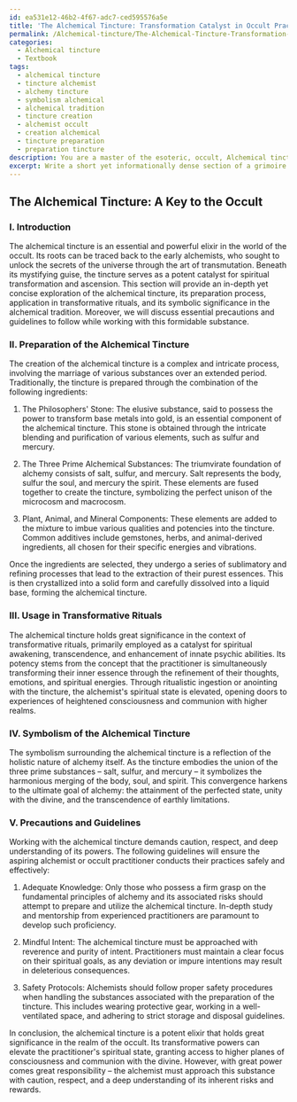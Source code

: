```yaml
---
id: ea531e12-46b2-4f67-adc7-ced595576a5e
title: 'The Alchemical Tincture: Transformation Catalyst in Occult Practices'
permalink: /Alchemical-tincture/The-Alchemical-Tincture-Transformation-Catalyst-in-Occult-Practices/
categories:
  - Alchemical tincture
  - Textbook
tags:
  - alchemical tincture
  - tincture alchemist
  - alchemy tincture
  - symbolism alchemical
  - alchemical tradition
  - tincture creation
  - alchemist occult
  - creation alchemical
  - tincture preparation
  - preparation tincture
description: You are a master of the esoteric, occult, Alchemical tincture and education, you have written many textbooks on the subject in ways that provide students with rich and deep understanding of the subject. You are being asked to write textbook-like sections on a topic and you do it with full context, explainability, and reliability in accuracy to the true facts of the topic at hand, in a textbook style that a student would easily be able to learn from, in a rich, engaging, and contextual way. Always include relevant context (such as formulas and history), related concepts, and in a way that someone can gain deep insights from.
excerpt: Write a short yet informationally dense section of a grimoire focusing on the alchemical tincture and its significance in the occult. Provide an overview of the preparation process, its usage in transformative rituals, and the symbolism associated with this powerful elixir. Additionally, include any essential precautions or guidelines that an aspiring alchemist or occult practitioner must be aware of while working with this potent substance.
---
```


## The Alchemical Tincture: A Key to the Occult

### I. Introduction

The alchemical tincture is an essential and powerful elixir in the world of the occult. Its roots can be traced back to the early alchemists, who sought to unlock the secrets of the universe through the art of transmutation. Beneath its mystifying guise, the tincture serves as a potent catalyst for spiritual transformation and ascension. This section will provide an in-depth yet concise exploration of the alchemical tincture, its preparation process, application in transformative rituals, and its symbolic significance in the alchemical tradition. Moreover, we will discuss essential precautions and guidelines to follow while working with this formidable substance.

### II. Preparation of the Alchemical Tincture

The creation of the alchemical tincture is a complex and intricate process, involving the marriage of various substances over an extended period. Traditionally, the tincture is prepared through the combination of the following ingredients:

1. The Philosophers' Stone: The elusive substance, said to possess the power to transform base metals into gold, is an essential component of the alchemical tincture. This stone is obtained through the intricate blending and purification of various elements, such as sulfur and mercury. 

2. The Three Prime Alchemical Substances: The triumvirate foundation of alchemy consists of salt, sulfur, and mercury. Salt represents the body, sulfur the soul, and mercury the spirit. These elements are fused together to create the tincture, symbolizing the perfect unison of the microcosm and macrocosm. 

3. Plant, Animal, and Mineral Components: These elements are added to the mixture to imbue various qualities and potencies into the tincture. Common additives include gemstones, herbs, and animal-derived ingredients, all chosen for their specific energies and vibrations. 

Once the ingredients are selected, they undergo a series of sublimatory and refining processes that lead to the extraction of their purest essences. This is then crystallized into a solid form and carefully dissolved into a liquid base, forming the alchemical tincture.

### III. Usage in Transformative Rituals

The alchemical tincture holds great significance in the context of transformative rituals, primarily employed as a catalyst for spiritual awakening, transcendence, and enhancement of innate psychic abilities. Its potency stems from the concept that the practitioner is simultaneously transforming their inner essence through the refinement of their thoughts, emotions, and spiritual energies. Through ritualistic ingestion or anointing with the tincture, the alchemist's spiritual state is elevated, opening doors to experiences of heightened consciousness and communion with higher realms.

### IV. Symbolism of the Alchemical Tincture

The symbolism surrounding the alchemical tincture is a reflection of the holistic nature of alchemy itself. As the tincture embodies the union of the three prime substances – salt, sulfur, and mercury – it symbolizes the harmonious merging of the body, soul, and spirit. This convergence harkens to the ultimate goal of alchemy: the attainment of the perfected state, unity with the divine, and the transcendence of earthly limitations.

### V. Precautions and Guidelines

Working with the alchemical tincture demands caution, respect, and deep understanding of its powers. The following guidelines will ensure the aspiring alchemist or occult practitioner conducts their practices safely and effectively:

1. Adequate Knowledge: Only those who possess a firm grasp on the fundamental principles of alchemy and its associated risks should attempt to prepare and utilize the alchemical tincture. In-depth study and mentorship from experienced practitioners are paramount to develop such proficiency.

2. Mindful Intent: The alchemical tincture must be approached with reverence and purity of intent. Practitioners must maintain a clear focus on their spiritual goals, as any deviation or impure intentions may result in deleterious consequences.

3. Safety Protocols: Alchemists should follow proper safety procedures when handling the substances associated with the preparation of the tincture. This includes wearing protective gear, working in a well-ventilated space, and adhering to strict storage and disposal guidelines.

In conclusion, the alchemical tincture is a potent elixir that holds great significance in the realm of the occult. Its transformative powers can elevate the practitioner's spiritual state, granting access to higher planes of consciousness and communion with the divine. However, with great power comes great responsibility – the alchemist must approach this substance with caution, respect, and a deep understanding of its inherent risks and rewards.
